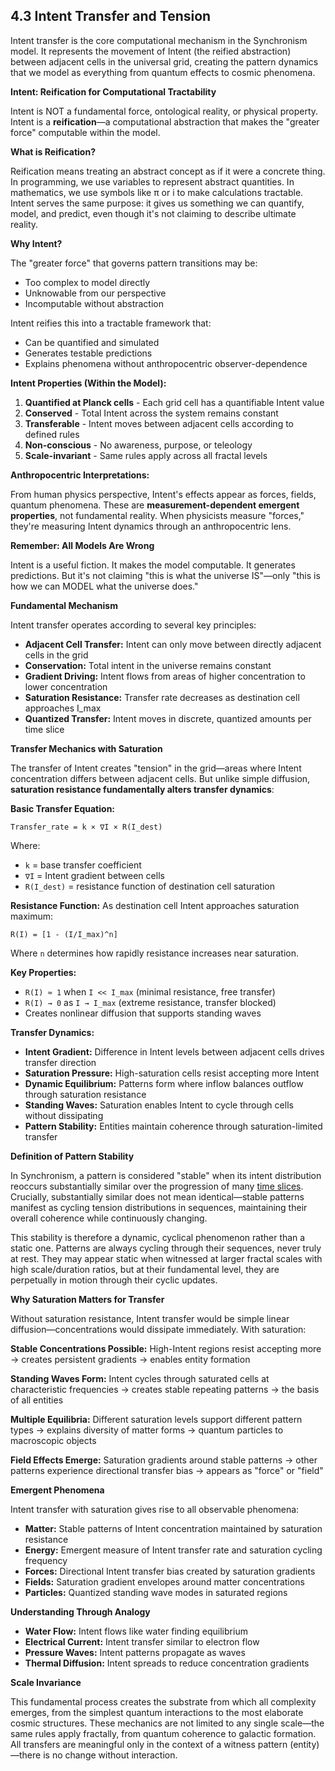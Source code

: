 ## 4.3 Intent Transfer and Tension

Intent transfer is the core computational mechanism in the Synchronism model. It represents the movement of Intent (the reified abstraction) between adjacent cells in the universal grid, creating the pattern dynamics that we model as everything from quantum effects to cosmic phenomena.

**Intent: Reification for Computational Tractability**

Intent is NOT a fundamental force, ontological reality, or physical property. Intent is a **reification**—a computational abstraction that makes the "greater force" computable within the model.

**What is Reification?**

Reification means treating an abstract concept as if it were a concrete thing. In programming, we use variables to represent abstract quantities. In mathematics, we use symbols like π or i to make calculations tractable. Intent serves the same purpose: it gives us something we can quantify, model, and predict, even though it's not claiming to describe ultimate reality.

**Why Intent?**

The "greater force" that governs pattern transitions may be:
- Too complex to model directly
- Unknowable from our perspective
- Incomputable without abstraction

Intent reifies this into a tractable framework that:
- Can be quantified and simulated
- Generates testable predictions
- Explains phenomena without anthropocentric observer-dependence

**Intent Properties (Within the Model):**

1. **Quantified at Planck cells** - Each grid cell has a quantifiable Intent value
2. **Conserved** - Total Intent across the system remains constant
3. **Transferable** - Intent moves between adjacent cells according to defined rules
4. **Non-conscious** - No awareness, purpose, or teleology
5. **Scale-invariant** - Same rules apply across all fractal levels

**Anthropocentric Interpretations:**

From human physics perspective, Intent's effects appear as forces, fields, quantum phenomena. These are **measurement-dependent emergent properties**, not fundamental reality. When physicists measure "forces," they're measuring Intent dynamics through an anthropocentric lens.

**Remember: All Models Are Wrong**

Intent is a useful fiction. It makes the model computable. It generates predictions. But it's not claiming "this is what the universe IS"—only "this is how we can MODEL what the universe does."

**Fundamental Mechanism**

Intent transfer operates according to several key principles:

- **Adjacent Cell Transfer:** Intent can only move between directly adjacent cells in the grid
- **Conservation:** Total intent in the universe remains constant
- **Gradient Driving:** Intent flows from areas of higher concentration to lower concentration
- **Saturation Resistance:** Transfer rate decreases as destination cell approaches I_max
- **Quantized Transfer:** Intent moves in discrete, quantized amounts per time slice

**Transfer Mechanics with Saturation**

The transfer of Intent creates "tension" in the grid—areas where Intent concentration differs between adjacent cells. But unlike simple diffusion, **saturation resistance fundamentally alters transfer dynamics**:

**Basic Transfer Equation:**
```
Transfer_rate = k × ∇I × R(I_dest)
```

Where:
- `k` = base transfer coefficient
- `∇I` = Intent gradient between cells
- `R(I_dest)` = resistance function of destination cell saturation

**Resistance Function:**
As destination cell Intent approaches saturation maximum:
```
R(I) = [1 - (I/I_max)^n]
```

Where `n` determines how rapidly resistance increases near saturation.

**Key Properties:**
- `R(I) ≈ 1` when `I << I_max` (minimal resistance, free transfer)
- `R(I) → 0` as `I → I_max` (extreme resistance, transfer blocked)
- Creates nonlinear diffusion that supports standing waves

**Transfer Dynamics:**

- **Intent Gradient:** Difference in Intent levels between adjacent cells drives transfer direction
- **Saturation Pressure:** High-saturation cells resist accepting more Intent
- **Dynamic Equilibrium:** Patterns form where inflow balances outflow through saturation resistance
- **Standing Waves:** Saturation enables Intent to cycle through cells without dissipating
- **Pattern Stability:** Entities maintain coherence through saturation-limited transfer

**Definition of Pattern Stability**

In Synchronism, a pattern is considered "stable" when its intent distribution reoccurs substantially similar over the progression of many [time slices](#time-slices). Crucially, substantially similar does not mean identical—stable patterns manifest as cycling tension distributions in sequences, maintaining their overall coherence while continuously changing.

This stability is therefore a dynamic, cyclical phenomenon rather than a static one. Patterns are always cycling through their sequences, never truly at rest. They may appear static when witnessed at larger fractal scales with high scale/duration ratios, but at their fundamental level, they are perpetually in motion through their cyclic updates.

**Why Saturation Matters for Transfer**

Without saturation resistance, Intent transfer would be simple linear diffusion—concentrations would dissipate immediately. With saturation:

**Stable Concentrations Possible:**
High-Intent regions resist accepting more → creates persistent gradients → enables entity formation

**Standing Waves Form:**
Intent cycles through saturated cells at characteristic frequencies → creates stable repeating patterns → the basis of all entities

**Multiple Equilibria:**
Different saturation levels support different pattern types → explains diversity of matter forms → quantum particles to macroscopic objects

**Field Effects Emerge:**
Saturation gradients around stable patterns → other patterns experience directional transfer bias → appears as "force" or "field"

**Emergent Phenomena**

Intent transfer with saturation gives rise to all observable phenomena:

- **Matter:** Stable patterns of Intent concentration maintained by saturation resistance
- **Energy:** Emergent measure of Intent transfer rate and saturation cycling frequency
- **Forces:** Directional Intent transfer bias created by saturation gradients
- **Fields:** Saturation gradient envelopes around matter concentrations
- **Particles:** Quantized standing wave modes in saturated regions

**Understanding Through Analogy**

 - **Water Flow:** Intent flows like water finding equilibrium
- **Electrical Current:** Intent transfer similar to electron flow
- **Pressure Waves:** Intent patterns propagate as waves
- **Thermal Diffusion:** Intent spreads to reduce concentration gradients

**Scale Invariance**

This fundamental process creates the substrate from which all complexity emerges, from the simplest quantum interactions to the most elaborate cosmic structures. These mechanics are not limited to any single scale—the same rules apply fractally, from quantum coherence to galactic formation. All transfers are meaningful only in the context of a witness pattern (entity)—there is no change without interaction.
